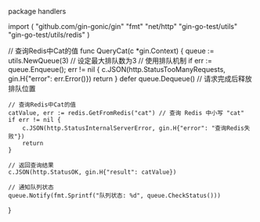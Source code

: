 package handlers

import (
	"github.com/gin-gonic/gin"
	"fmt"
	"net/http"
	"gin-go-test/utils"
	"gin-go-test/utils/redis"
)

// 查询Redis中Cat的值
func QueryCat(c *gin.Context) {
	queue := utils.NewQueue(3) // 设定最大排队数为3
	// 使用排队机制
	if err := queue.Enqueue(); err != nil {
		c.JSON(http.StatusTooManyRequests, gin.H{"error": err.Error()})
		return
	}
	defer queue.Dequeue() // 请求完成后释放排队位置

	// 查询Redis中Cat的值
	catValue, err := redis.GetFromRedis("cat") // 查询 Redis 中小写 "cat"
	if err != nil {
		c.JSON(http.StatusInternalServerError, gin.H{"error": "查询Redis失败"})
		return
	}

	// 返回查询结果
	c.JSON(http.StatusOK, gin.H{"result": catValue})

	// 通知队列状态
	queue.Notify(fmt.Sprintf("队列状态: %d", queue.CheckStatus()))
}